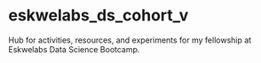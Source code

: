 # eskwelabs_ds_cohort_v

Hub for activities, resources, and experiments for my fellowship at Eskwelabs Data Science Bootcamp.
